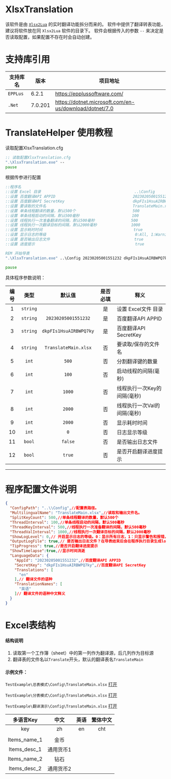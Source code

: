 # XlsxTranslation
该软件是由 [`Xlsx2Lua`](https://github.com/CLXiao-1029/Xlsx2Lua) 的实时翻译功能拆分而来的。
软件中提供了翻译转表功能，建议将软件放在同 `Xlsx2Lua` 软件的目录下。
软件会根据传入的参数 `--` 来决定是否读取配置，如果配置不存在时会自动创建。


# 支持库引用
| 支持库名 | 版本 | 项目地址 |
| ------- | ---- | ------- |
| `EPPLus` | 6.2.1 | https://epplussoftware.com/|
| `.Net` | 7.0.201 | https://dotnet.microsoft.com/en-us/download/dotnet/7.0|

# TranslateHelper 使用教程


读取配置XlsxTranslation.cfg
```bat
:: 读取配置XlsxTranslation.cfg
".\XlsxTranslation.exe" --
pause
```

根据传参进行配置
```bat
::程序名
::设置 Excel 目录                                         ..\Config
::设置 百度翻译API APPID                                  20230205001551232
::设置 百度翻译API SecretKey                              dkpFIs1HsuAIRBWPQ7ky
::设置 要读取的文件名                                      TranslateMain.xlsx
::设置 单条线程翻译的数量，默认500个                         500
::设置 单条线程启动的间隔，默认500毫秒                       100
::设置 线程执行一次准备翻译的间隔，默认500毫秒                500
::设置 线程执行一次翻译目标的间隔，默认2000毫秒               1000
::设置 显示耗时时间                                        true
::设置 显示日志的等级                                       0:All, 1:Warning+Error, 2:Error
::设置 是否输出日志文件                                     true
::设置 进度提示                                            true

REM 开始导表
".\XlsxTranslation.exe" ..\Config 20230205001551232 dkpFIs1HsuAIRBWPQ7ky TranslateMain.xlsx 500 100 500 1000 true 0 true true

pause
```

具体程序参数说明：

| 编号 |    类型    |          默认值           | 是否必填 | 释义                |
|:--:|:--------:|:----------------------:|:----:|-------------------|
| 1  | `string` |                        |  是   | 设置 Excel文件 目录     |
| 2  | `string` |  `20230205001551232`   |  是   | 百度翻译API APPID     |
| 3  | `string` | `dkpFIs1HsuAIRBWPQ7ky` |  是   | 百度翻译API SecretKey |
| 4  | `string` |  `TranslateMain.xlsx`  |  否   | 要读取/保存的文件名        |
| 5  |  `int`   |         `500`          |  否   | 分割翻译键的数量          |
| 6  |  `int`   |         `100`          |  否   | 启动线程的间隔(毫秒)       |
| 7  |  `int`   |         `1000`         |  否   | 线程执行一次Key的间隔(毫秒)  |
| 8  |  `int`   |         `2000`         |  否   | 线程执行一次Val的间隔(毫秒)  |
| 9  |  `int`   |         `2000`         |  否   | 显示耗时时间            |
| 10 |  `int`   |          `0`           |  否   | 日志显示等级            |
| 11 |  `bool`  |        `false`         |  否   | 是否输出日志文件          |
| 12 |  `bool`  |         `true`         |  否   | 是否开启翻译进度提示        |
---

# 程序配置文件说明
```json
{
  "ConfigPath": "..\\Config",//配置表路径。
  "MultilingualName": "TranslateMain.xlsx",//读取和输出文件名。
  "SplitKeyCount": 500,//单条线程翻译的数量，默认500个
  "ThreadInterval": 100,//单条线程启动的间隔，默认500毫秒
  "ThreadKeyInterval": 500,//线程执行一次准备翻译的间隔，默认500毫秒
  "ThreadValInterval": 1000,//线程执行一次翻译目标的间隔，默认2000毫秒
  "ShowLogLevel": 0,// 开启显示日志的等级。0：显示所有日志，1：只显示警告和报错，2：只显示报错。
  "OutputLogFile": true,// 是否输出日志文件？在导表结束后会在程序执行目录生成log文件，文件名：程序名+当前时间，示例：XlsxTranslation-20231219151955.log
  "TipProgress": true,//是否开启翻译进度提示
  "ShowTimelapse":true,//显示时间流逝
  "LanguageData": {
    "AppId": "20230205001551232",//百度翻译API APPID
    "SecretKey": "dkpFIs1HsuAIRBWPQ7ky",//百度翻译API SecretKey
    "Translations": [
      "en"
    ],// 翻译文件的语种
    "TranslationNames": [
      "英语"
    ]// 翻译文件的语种中文释义
  }
}
```

# Excel表结构
#### 结构说明
1. 读取第一个工作簿（sheet）中的第一列作为翻译源，后几列作为目标源
2. 翻译表的文件名以`Translate`开头，默认的翻译表名`TranslateMain`

#### 示例文件：

`TestExample\总表模式\Config\TranslateMain.xlsx` [打开](https://github.com/CLXiao-1029/XlsxTranslation/blob/master/TestExample/%E5%88%86%E8%A1%A8%E6%A8%A1%E5%BC%8F/Config/TranslateMain.xlsx)

`TestExample\分表模式\Config\TranslateMain.xlsx` [打开](https://github.com/CLXiao-1029/XlsxTranslation/blob/master/TestExample/%E6%80%BB%E8%A1%A8%E6%A8%A1%E5%BC%8F/Config/TranslateMain.xlsx)

`TestExample\翻译演示\Config\TranslateMain.xlsx` [打开](https://github.com/CLXiao-1029/XlsxTranslation/blob/1.0.0/TestExample/%E7%BF%BB%E8%AF%91%E6%BC%94%E7%A4%BA/Config/TranslateMain.xlsx)


|    多语言Key    |  中文   | 英语 | 繁体中文 |
|:------------:|:-----:|:--:|:----:|
|     key      |  zh   | en | cht  |
|              |       |    |
| Items_name_1 |  金币   |
| Items_desc_1 | 通用货币1 |
| Items_name_2 |  钻石   |
| Items_desc_2 | 通用货币2 |

